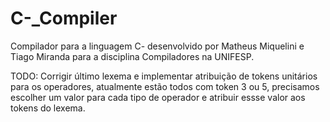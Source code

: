 # C-_Compiler
Compilador para a linguagem C- desenvolvido por Matheus Miquelini e Tiago Miranda para a disciplina Compiladores na UNIFESP.

TODO: Corrigir último lexema e implementar atribuição de tokens unitários para os operadores, atualmente estão todos com token 3 ou 5, precisamos escolher um valor para cada tipo de operador e atribuir essse valor aos tokens do lexema.